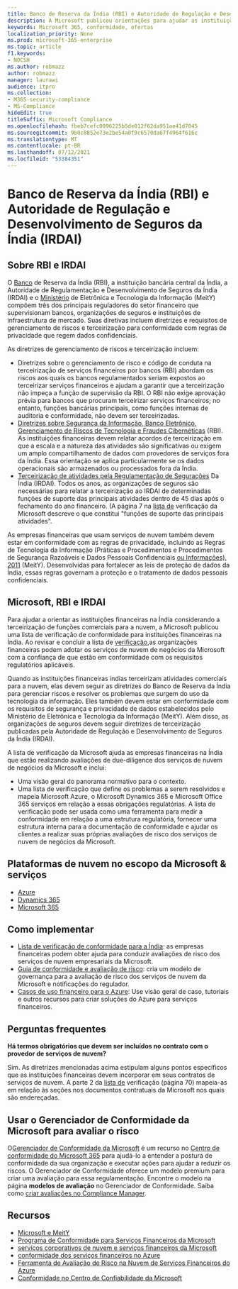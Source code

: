 ```yaml
---
title: Banco de Reserva da Índia (RBI) e Autoridade de Regulação e Desenvolvimento de Seguros da Índia (IRDAI)
description: A Microsoft publicou orientações para ajudar as instituições financeiras na Índia com a adoção na nuvem.
keywords: Microsoft 365, conformidade, ofertas
localization_priority: None
ms.prod: microsoft-365-enterprise
ms.topic: article
f1.keywords:
- NOCSH
ms.author: robmazz
author: robmazz
manager: laurawi
audience: itpro
ms.collection:
- M365-security-compliance
- MS-Compliance
hideEdit: true
titleSuffix: Microsoft Compliance
ms.openlocfilehash: fbeb7cefc0096225b5de012f62da951ae41d7045
ms.sourcegitcommit: 9b0c8852e73e2be54a0f9c6570da67f4964f616c
ms.translationtype: MT
ms.contentlocale: pt-BR
ms.lasthandoff: 07/12/2021
ms.locfileid: "53384351"
---
```

# <a name="reserve-bank-of-india-rbi-and-insurance-regulatory-and-development-authority-of-india-irdai"></a>Banco de Reserva da Índia (RBI) e Autoridade de Regulação e Desenvolvimento de Seguros da Índia (IRDAI)

## <a name="about-rbi-and-irdai"></a>Sobre RBI e IRDAI

O [Banco](https://www.rbi.org.in/) de Reserva da Índia (RBI), a instituição bancária central da Índia, a Autoridade de Regulamentação e Desenvolvimento de Seguros da Índia (IRDAI) e o [Ministério](https://meity.gov.in/content/information-technology-act) de Eletrônica e Tecnologia da Informação (MeitY) compõem três dos principais reguladores do setor financeiro que supervisionam bancos, organizações de seguros e instituições de infraestrutura de mercado. [](https://www.irdai.gov.in/Defaulthome.aspx?page=H1) Suas diretivas incluem diretrizes e requisitos de gerenciamento de riscos e terceirização para conformidade com regras de privacidade que regem dados confidenciais.

As diretrizes de gerenciamento de riscos e terceirização incluem:

- [](https://rbidocs.rbi.org.in/rdocs/notification/PDFs/73713.pdf) Diretrizes sobre o gerenciamento de risco e código de conduta na terceirização de serviços financeiros por bancos (RBI) abordam os riscos aos quais os bancos regulamentados seriam expostos ao terceirizar serviços financeiros e ajudam a garantir que a terceirização não impeça a função de supervisão da RBI. O RBI não exige aprovação prévia para bancos que procuram terceirizar serviços financeiros; no entanto, funções bancárias principais, como funções internas de auditoria e conformidade, não devem ser terceirizadas.
- [Diretrizes sobre Segurança da Informação, Banco Eletrônico, Gerenciamento de Riscos de Tecnologia e Fraudes Cibernéticas](https://rbidocs.rbi.org.in/rdocs/content/PDFs/GBS300411F.pdf) (RBI). As instituições financeiras devem relatar acordos de terceirização em que a escala e a natureza das atividades são significativas ou exigem um amplo compartilhamento de dados com provedores de serviços fora da Índia. Essa orientação se aplica particularmente se os dados operacionais são armazenados ou processados fora da Índia.
- [Terceirização de atividades pela Regulamentação de Segurações](https://www.irdai.gov.in/ADMINCMS/cms/frmGeneral_Layout.aspx?page=PageNo3149&flag=1) Da Índia (IRDAI). Todos os anos, as organizações de seguros são necessárias para relatar a terceirização ao IRDAI de determinadas funções de suporte das principais atividades dentro de 45 dias após o fechamento do ano financeiro. (A página 7 na [lista de](https://servicetrust.microsoft.com/Documents/TrustDocuments?command=Download&downloadType=Document&downloadId=26f4af15-2771-4cd4-a7c7-9328149f9453&docTab=6d000410-c9e9-11e7-9a91-892aae8839ad_Compliance_Guides) verificação da Microsoft descreve o que constitui "funções de suporte das principais atividades".

As empresas financeiras que usam serviços de nuvem também devem estar em conformidade com as regras de privacidade, incluindo as Regras de Tecnologia da Informação (Práticas e Procedimentos e Procedimentos de Segurança Razoáveis e Dados Pessoais Confidenciais [ou Informações), 2011](https://meity.gov.in/sites/upload_files/dit/files/GSR313E_10511\(1\).pdf) (MeitY). Desenvolvidas para fortalecer as leis de proteção de dados da Índia, essas regras governam a proteção e o tratamento de dados pessoais confidenciais.

## <a name="microsoft-rbi-and-irdai"></a>Microsoft, RBI e IRDAI

Para ajudar a orientar as instituições financeiras na Índia considerando a terceirização de funções comerciais para a nuvem, a Microsoft publicou uma lista de verificação de conformidade para instituições financeiras na Índia. Ao revisar e concluir a lista de [verificação,](https://servicetrust.microsoft.com/Documents/TrustDocuments?command=Download&downloadType=Document&downloadId=26f4af15-2771-4cd4-a7c7-9328149f9453&docTab=6d000410-c9e9-11e7-9a91-892aae8839ad_Compliance_Guides)as organizações financeiras podem adotar os serviços de nuvem de negócios da Microsoft com a confiança de que estão em conformidade com os requisitos regulatórios aplicáveis.

Quando as instituições financeiras índias terceirizam atividades comerciais para a nuvem, elas devem seguir as diretrizes do Banco de Reserva da Índia para gerenciar riscos e resolver os problemas que surgem do uso da tecnologia da informação. Eles também devem estar em conformidade com os requisitos de segurança e privacidade de dados estabelecidos pelo Ministério de Eletrônica e Tecnologia da Informação (MeitY). Além disso, as organizações de seguros devem seguir diretrizes de terceirização publicadas pela Autoridade de Regulação e Desenvolvimento de Seguros da Índia (IRDAI).

A lista de verificação da Microsoft ajuda as empresas financeiras na Índia que estão realizando avaliações de due-diligence dos serviços de nuvem de negócios da Microsoft e inclui:

- Uma visão geral do panorama normativo para o contexto.
- Uma lista de verificação que define os problemas a serem resolvidos e mapeia Microsoft Azure, o Microsoft Dynamics 365 e Microsoft Office 365 serviços em relação a essas obrigações regulatórias. A lista de verificação pode ser usada como uma ferramenta para medir a conformidade em relação a uma estrutura regulatória, fornecer uma estrutura interna para a documentação de conformidade e ajudar os clientes a realizar suas próprias avaliações de risco dos serviços de nuvem de negócios da Microsoft.

## <a name="microsoft-in-scope-cloud-platforms--services"></a>Plataformas de nuvem no escopo da Microsoft & serviços

- [Azure](https://gallery.technet.microsoft.com/Overview-of-Azure-c1be3942)
- [Dynamics 365](https://aka.ms/d365-compliance-list)
- [Microsoft 365](https://servicetrust.microsoft.com/ViewPage/TrustDocuments?command=Download&downloadType=Document&downloadId=9f756cce-b15d-45a9-94d7-6a583dee4401&docTab=6d000410-c9e9-11e7-9a91-892aae8839ad_Compliance_Guides)

## <a name="how-to-implement"></a>Como implementar

- [Lista de verificação de conformidade para a Índia](https://servicetrust.microsoft.com/Documents/TrustDocuments?command=Download&downloadType=Document&downloadId=26f4af15-2771-4cd4-a7c7-9328149f9453&docTab=6d000410-c9e9-11e7-9a91-892aae8839ad_Compliance_Guides): as empresas financeiras podem obter ajuda para conduzir avaliações de risco dos serviços de nuvem empresariais da Microsoft.
- [Guia de conformidade e avaliação de risco](https://servicetrust.microsoft.com/ViewPage/TrustDocuments?command=Download&downloadType=Document&downloadId=edee9b14-3661-4a16-ba83-c35caf672bd7&docTab=6d000410-c9e9-11e7-9a91-892aae8839ad_FAQ_and_White_Papers): cria um modelo de governança para a avaliação de risco dos serviços de nuvem da Microsoft e notificações do regulador.
- [Casos de uso financeiro para o Azure](/azure/industry/financial/): Use visão geral de caso, tutoriais e outros recursos para criar soluções do Azure para serviços financeiros.

## <a name="frequently-asked-questions"></a>Perguntas frequentes

**Há termos obrigatórios que devem ser incluídos no contrato com o provedor de serviços de nuvem?**

Sim. As diretrizes mencionadas acima estipulam alguns pontos específicos que as instituições financeiras devem incorporar em seus contratos de serviços de nuvem. A parte 2 da [lista de](https://servicetrust.microsoft.com/Documents/TrustDocuments?command=Download&downloadType=Document&downloadId=26f4af15-2771-4cd4-a7c7-9328149f9453&docTab=6d000410-c9e9-11e7-9a91-892aae8839ad_Compliance_Guides) verificação (página 70) mapeia-as em relação às seções nos documentos contratuais da Microsoft nos quais são endereçadas.

## <a name="use-microsoft-compliance-manager-to-assess-your-risk"></a>Usar o Gerenciador de Conformidade da Microsoft para avaliar o risco

O[Gerenciador de Conformidade da Microsoft](/microsoft-365/compliance/compliance-manager) é um recurso no [Centro de conformidade do Microsoft 365](/microsoft-365/compliance/microsoft-365-compliance-center) para ajudá-lo a entender a postura de conformidade da sua organização e executar ações para ajudar a reduzir os riscos. O Gerenciador de Conformidade oferece um modelo premium para criar uma avaliação para essa regulamentação. Encontre o modelo na página **modelos de avaliação** no Gerenciador de Conformidade. Saiba como [criar avaliações no Compliance Manager](/microsoft-365/compliance/compliance-manager-assessments).

## <a name="resources"></a>Recursos

- [Microsoft e MeitY](offering-meity-india.md)
- [Programa de Conformidade para Serviços Financeiros da Microsoft](https://download.microsoft.com/download/6/4/7/64707E3E-6D3E-45D0-8207-A0EA3201B4A6/Microsoft%20Cloud%20-%20Financial%20Services%20Compliance%20Program%20\(Print\).pdf)
- [ serviços corporativos de nuvem e serviços financeiros da Microsoft ](https://www.microsoft.com/trustcenter/cloudservices/financialservices)
- [conformidade dos serviços financeiros no Azure](https://azure.microsoft.com/resources/videos/azurecon-2015-financial-services-compliance-in-azure/)
- [Ferramenta de Avaliação de Risco na Nuvem de Serviços Financeiros do Azure](https://servicetrust.microsoft.com/ViewPage/FFIECBlueprint?command=Download&downloadType=Document&downloadId=079a1973-711a-428f-9312-9ddd290cff7b&docTab=c726d5c0-2d1e-11e8-a485-57140ec19669_PaaS)
- [Conformidade no Centro de Confiabilidade da Microsoft](https://www.microsoft.com/trust-center/compliance/compliance-overview)
